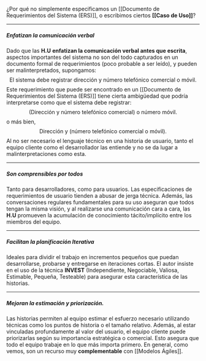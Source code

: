 ¿Por qué no simplemente especificamos un [[Documento de Requerimientos del Sistema (ERS)]], o escribimos ciertos **[[Caso de Uso]]**?
****
##### ***Enfatizan la comunicación verbal***
Dado que las **H.U** **enfatizan la comunicación verbal antes que escrita**, aspectos importantes del sistema no son del todo capturados en un documento formal de requerimientos (poco probable a ser leído), y pueden ser malinterpretados, supongamos: $$\text{El sistema debe registrar dirección y número telefónico comercial o móvil.}$$Este requerimiento que puede ser encontrado en un [[Documento de Requerimientos del Sistema (ERS)]] tiene cierta ambigüedad que podría interpretarse como que el sistema debe registrar:$$\text{(Dirección y número telefónico comercial) o número móvil.}$$o más bien, $$\text{Dirección y (número telefónico comercial o móvil).}$$Al no ser necesario el lenguaje técnico en una historia de usuario, tanto el equipo cliente como el desarrollador las entiende y no se da lugar a malinterpretaciones como esta.
****
##### ***Son comprensibles por todos***
Tanto para desarrolladores, como para usuarios. Las especificaciones de requerimientos de usuario tienden a abusar de jerga técnica. 
Además, las conversaciones regulares fundamentales para su uso aseguran que todos tengan la misma visión, y al realizarse una comunicación cara a cara, las **H.U** promueven la acumulación de conocimiento tácito/implícito entre los miembros del equipo.
****
##### ***Facilitan la planificación Iterativa***
Ideales para dividir el trabajo en incrementos pequeños que puedan desarrollarse, probarse y entregarse en iteraciones cortas. El autor insiste en el uso de la técnica **INVEST** (Independiente, Negociable, Valiosa, Estimable, Pequeña, Testeable) para asegurar esta característica de las historias.
****
##### ***Mejoran la estimación y priorización.***
Las historias permiten al equipo estimar el esfuerzo necesario utilizando técnicas como los puntos de historia o el tamaño relativo. Además, al estar vinculadas profundamente al valor del usuario, el equipo cliente puede priorizarlas según su importancia estratégica o comercial. Esto asegura que todo el equipo trabaje en lo que más importa primero.
En general, como vemos, son un recurso muy **complementable** con [[Modelos Ágiles]].
